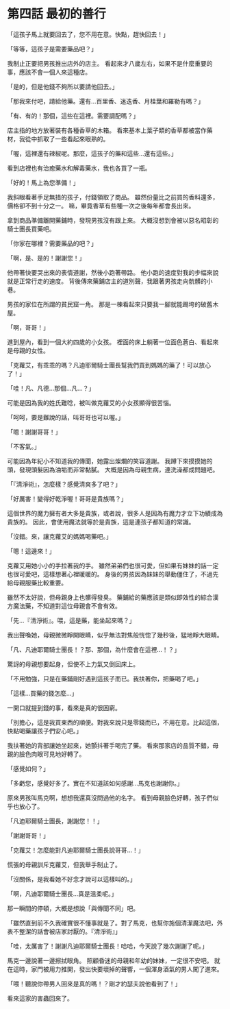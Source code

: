 # 第四話 最初的善行

「這孩子馬上就要回去了，您不用在意。快點，趕快回去！」

「等等，這孩子是需要藥品吧？」

我制止正要把男孩推出店外的店主。
看起來才八歲左右，如果不是什麼重要的事，應該不會一個人來這種店。

「是的，但是他錢不夠所以要請他回去。」

「那我來付吧，請給他藥。還有...百里香、迷迭香、月桂葉和羅勒有嗎？」

「有、有的！那個，這些在這裡。需要調配嗎？」

店主指的地方放著裝有各種香草的木箱。
看來基本上葉子類的香草都被當作藥材，我從中抓取了一些看起來眼熟的。

「喔，這裡還有辣椒呢。那麼，這孩子的藥和這些...還有這些。」

看到店裡也有治癒藥水和解毒藥水，我也各買了一瓶。

「好的！馬上為您準備！」

我斜眼看著手足無措的孩子，付錢領取了商品。
雖然份量比之前買的香料還多，價格卻不到十分之一。
嘛，畢竟香草有些種一次之後每年都會長出來。

拿到商品準備離開藥鋪時，發現男孩沒有跟上來。
大概沒想到會被以惡名昭彰的騎士團長買藥吧。

「你家在哪裡？需要藥品的吧？」

「啊，是、是的！謝謝您！」

他帶著快要哭出來的表情道謝，然後小跑著帶路。
他小跑的速度對我的步幅來說就是正常行走的速度。
背後傳來藥鋪店主的道別聲，我跟著男孩走向骯髒的小巷。

男孩的家位在所謂的貧民窟一角。
那是一棟看起來只要我一腳就能踢垮的破舊木屋。

「啊，哥哥！」

進到屋內，看到一個大約四歲的小女孩。
裡面的床上躺著一位面色蒼白、看起來是母親的女性。

「克蘿艾，有乖乖的嗎？凡迪耶爾騎士團長幫我們買到媽媽的藥了！可以放心了！」

「哇！凡、凡德...那個...凡...？」

可能是因為我的姓氏難唸，被叫做克蘿艾的小女孩顯得很苦惱。

「呵呵，要是難說的話，叫哥哥也可以喔。」

「嗯！謝謝哥哥！」

「不客氣。」

可能因為年紀小不知道我的傳聞，她露出燦爛的笑容道謝。
我蹲下來摸摸她的頭，發現頭髮因為油垢而非常黏膩。
大概是因為母親生病，連洗澡都成問題吧。

「『清淨術』，怎麼樣？感覺清爽多了吧？」

「好厲害！變得好乾淨喔！哥哥是貴族嗎？」

這個世界的魔力擁有者大多是貴族，或者說，很多人是因為有魔力才立下功績成為貴族的。
因此，會使用魔法就等於是貴族，這是連孩子都知道的常識。

「沒錯。來，讓克蘿艾的媽媽喝藥吧。」

「嗯！這邊來！」

克蘿艾用她小小的手拉著我的手。
雖然弟弟們也很可愛，但如果有妹妹的話一定也很可愛吧，這樣想著心裡暖暖的。
身後的男孩因為妹妹的舉動僵住了，不過先給母親服藥比較重要。

雖然不太好說，但母親身上也髒得發臭。
藥鋪給的藥應該是類似即效性的綜合漢方魔法藥，不知道對這位母親會不會有效。

「先...『清淨術』。喂，這是藥，能坐起來嗎？」

我出聲喚她，母親微微睜開眼睛，似乎無法對焦般恍惚了幾秒後，猛地睜大眼睛。

「凡、凡迪耶爾騎士團長！？那、那個，為什麼會在這裡...！？」

驚訝的母親想要起身，但使不上力氣又倒回床上。

「不用勉強，只是在藥鋪剛好遇到這孩子而已。我扶著你，把藥喝了吧。」

「這樣...買藥的錢怎麼...」

一開口就提到錢的事，看來是真的很困窮。

「別擔心，這是我買東西的順便。對我來說只是零錢而已，不用在意。比起這個，快點喝藥讓孩子們安心吧。」

我扶著她的背部讓她坐起來，她顫抖著手喝完了藥。
看來那家店的品質不錯，母親的臉色肉眼可見地好轉了。

「感覺如何？」

「多虧您，感覺好多了。實在不知道該如何感謝...馬克也謝謝你。」

原來男孩叫馬克啊，想想我還真沒問過他的名字。
看到母親臉色好轉，孩子們似乎也放心了。

「凡迪耶爾騎士團長，謝謝您！！」

「謝謝哥哥！」

「克蘿艾！怎麼能對凡迪耶爾騎士團長說哥哥...！」

慌張的母親訓斥克蘿艾，但我舉手制止了。

「沒關係，是我看她不好念才說可以這樣叫的。」

「啊，凡迪耶爾騎士團長...真是溫柔呢。」

那一瞬間的停頓，大概是想說「與傳聞不同」吧。

「雖然直到前不久我確實很不懂事就是了。對了馬克，也幫你施個清潔魔法吧，外表不整潔的話會被店家討厭的。『清淨術』」

「哇，太厲害了！謝謝凡迪耶爾騎士團長！哈哈，今天說了幾次謝謝了呢。」

馬克一邊說著一邊擦拭眼角。
照顧昏迷的母親和年幼的妹妹，一定很不安吧。
就在這時，家門被用力推開，發出快要壞掉的聲響，一個渾身酒氣的男人闖了進來。

「喂！聽說你帶男人回來是真的嗎！？剛才約瑟夫說他看到了！」

看來這家的害蟲回來了。